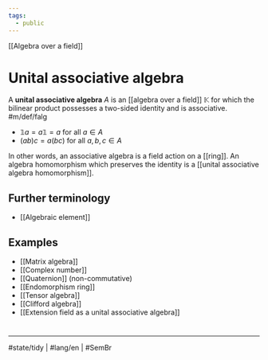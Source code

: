 ```yaml
---
tags:
  - public
---
```

[[Algebra over a field]]
# Unital associative algebra

A **unital associative algebra** $A$ is an [[algebra over a field]] $\mathbb{K}$ for which the bilinear product possesses a two-sided identity and is associative. #m/def/falg 
- $\mathbb{1} a = a\mathbb{1} = a$ for all $a \in A$
- $(ab)c = a(bc)$ for all $a,b,c \in A$

In other words, an associative algebra is a field action on a [[ring]].
An algebra homomorphism which preserves the identity is a [[unital associative algebra homomorphism]].

## Further terminology

 - [[Algebraic element]]

## Examples

- [[Matrix algebra]]
- [[Complex number]]
- [[Quaternion]] (non-commutative)
- [[Endomorphism ring]]
- [[Tensor algebra]]
- [[Clifford algebra]]
- [[Extension field as a unital associative algebra]]

#
---
#state/tidy | #lang/en | #SemBr 